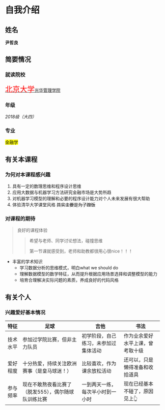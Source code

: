 # 自我介绍

## 姓名

**尹哲良**

## 简要情况

### 就读院校

<u><font style='color:red' size='5'>北京大学</font>光华管理学院</u>

### 年级

*2018级（大四）*

### 专业

<font style='background:yellow'>金融学</font>

## 有关本课程

### 为何对本课程感兴趣

1. 具有一定的数理思维和程序设计思维
2. 应用大数据与机器学习方法研究金融市场是大势所趋
3. 对机器学习模型的理解和必要的程序设计能力对个人未来发展有很大帮助
4. 体验清华大学课堂风格 ~~其实主要是为了蹭饭~~

### 对课程的期待

> 良好的课程体验
>
> > 希望与老师、同学讨论想法，碰撞思维
> >
> > 第一节课就感受到，老师和助教都很用心很nice！！！

+ 丰富的学术知识
  + 学习数据分析的思维模式，明白what we should do
  + 理解数据模型的数学特征，从而提升根据应用场景选择和调整模型的能力
  + 培育合理解决实际问题的素质，养成良好的代码风格

## 有关个人

### 兴趣爱好基本情况

| 特征     | 足球                                                | 吉他                                 | 书法                             |
| :------- | --------------------------------------------------- | ------------------------------------ | -------------------------------- |
| 技术水平 | 参加过学院比赛，但非主力队员                        | 初学阶段，自己练习，未参加过集体活动 | 作为业余爱好水平上课，曾考取十级 |
| 爱好程度 | 十分热爱，持续关注欧洲赛事（是皇马球迷！）          | 比较喜欢，作为课余放松活动           | 还可以，只是懒得准备和收拾道具   |
| 参与频率 | 现在不敢熬夜看比赛了（脱发555），偶尔随球队训练比赛 | 一到两天一练，每次半小时到一小时     | 现在已经基本不碰了，原因见上👆    |